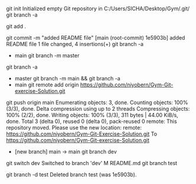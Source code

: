 git init
Initialized empty Git repository in C:/Users/SICHA/Desktop/Gym/.git/
git branch -a

git add .

git commit -m "added README file"
[main (root-commit) 1e5903b] added README file
 1 file changed, 4 insertions(+)
git branch -a
* main
git branch -m master

git branch -a
* master
git branch -m main && git branch -a
* main
git remote add origin https://github.com/niyobern/Gym-Git-exercise-Solution.git

git push origin main
Enumerating objects: 3, done.
Counting objects: 100% (3/3), done.
Delta compression using up to 2 threads
Compressing objects: 100% (2/2), done.
Writing objects: 100% (3/3), 311 bytes | 44.00 KiB/s, done.
Total 3 (delta 0), reused 0 (delta 0), pack-reused 0
remote: This repository moved. Please use the new location:
remote:   https://github.com/niyobern/Gym-Git-Exercise-Solution.git
To https://github.com/niyobern/Gym-Git-exercise-Solution.git
 * [new branch]      main -> main
git branch dev

git switch dev
Switched to branch 'dev'
M       README.md
git branch test

git branch -d test
Deleted branch test (was 1e5903b).